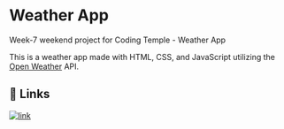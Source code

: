 # Weather App
Week-7 weekend project for Coding Temple - Weather App

This is a weather app made with HTML, CSS, and JavaScript utilizing the [Open Weather](https://openweathermap.org/) API.

## 🔗 Links
[![link](https://img.shields.io/badge/Link-Traviiccii_Weather-blue)](https://traviiciiweather.glitch.me/)
